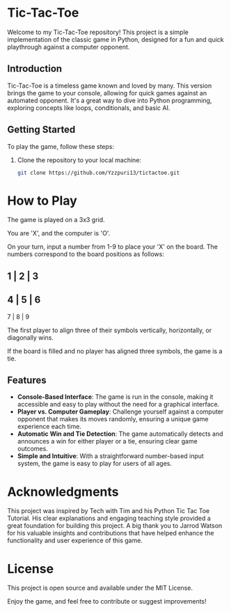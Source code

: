# Tic-Tac-Toe

Welcome to my Tic-Tac-Toe repository! This project is a simple implementation of the classic game in Python, designed for a fun and quick playthrough against a computer opponent.

## Introduction

Tic-Tac-Toe is a timeless game known and loved by many. This version brings the game to your console, allowing for quick games against an automated opponent. It's a great way to dive into Python programming, exploring concepts like loops, conditionals, and basic AI.

## Getting Started

To play the game, follow these steps:

1. Clone the repository to your local machine:
   ```bash
   git clone https://github.com/Yzzpuri13/tictactoe.git

<h1>How to Play</h1>
The game is played on a 3x3 grid.

You are 'X', and the computer is 'O'.

On your turn, input a number from 1-9 to place your 'X' on the board. The numbers correspond to the board positions as follows:


1 | 2 | 3
---------
4 | 5 | 6
---------
7 | 8 | 9

The first player to align three of their symbols vertically, horizontally, or diagonally wins.

If the board is filled and no player has aligned three symbols, the game is a tie.


## Features

- **Console-Based Interface**: The game is run in the console, making it accessible and easy to play without the need for a graphical interface.
- **Player vs. Computer Gameplay**: Challenge yourself against a computer opponent that makes its moves randomly, ensuring a unique game experience each time.
- **Automatic Win and Tie Detection**: The game automatically detects and announces a win for either player or a tie, ensuring clear game outcomes.
- **Simple and Intuitive**: With a straightforward number-based input system, the game is easy to play for users of all ages.


<h1>Acknowledgments</h1>
This project was inspired by Tech with Tim and his Python Tic Tac Toe Tutorial. His clear explanations and engaging teaching style provided a great foundation for building this project.
A big thank you to Jarrod Watson for his valuable insights and contributions that have helped enhance the functionality and user experience of this game.

<h1>License</h1>
This project is open source and available under the MIT License.

Enjoy the game, and feel free to contribute or suggest improvements!
